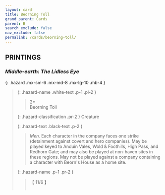 ```yaml
---
layout: card
title: Beorning Toll
grand_parent: Cards
parent: B
search_exclude: false
nav_exclude: false
permalink: /cards/beorning-toll/
---
```


## PRINTINGS


### _Middle-earth: The Lidless Eye_

{: .hazard .mx-sm-6 .mx-md-8 .mx-lg-10 .mb-4 }
> {: .hazard-name .white-text .p-1 .pl-2 }
> > <div class="hazard-mp">2*</div>
> > <div class="card-name">Beorning Toll</div>
>
> {: .hazard-classification .pr-2 }
> Creature
>
> {: .hazard-text .black-text .p-2 }
> > _Men._ Each character in the company faces one strike (detainment against covert and hero companies). May be played keyed to Anduin Vales, Wold & Foothills, High Pass, and Redhorn Gate; and may also be played at non-haven sites in these regions. May not be played against a company containing a character with Beorn's House as a home site.  
>
> {: .hazard-name .p-1 .pr-2 }
> > <div class="card-shield">【 11/6 】</div>
> > <div class="card-corruption">&nbsp;</div>
